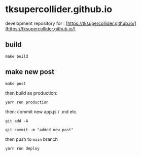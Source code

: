 # tksupercollider.github.io

development repository for : [https://tksupercollider.github.io/](https://tksupercollider.github.io/)

## build

```make build```

## make new post

```make post```

then build as production:

```yarn run production```

then: commit new app.js / .md etc.

```git add -A```

```git commit -m "added new post"```

then push to ```main``` branch

```yarn run deploy```

